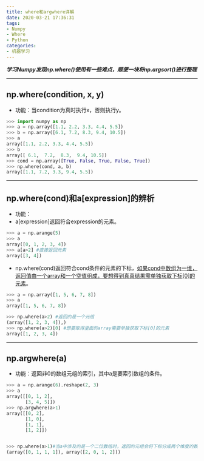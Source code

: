```yaml
---
title: where和argwhere详解
date: 2020-03-21 17:36:31
tags:
- Numpy
- Where
- Python
categories:
- 机器学习
---
```

***学习Numpy发现np.where()使用有一些难点，顺便一块将np.argsort()进行整理***
<!--more-->
---
## np.where(condition, x, y)
- 功能：当condition为真时执行x，否则执行y。
```python
>>> import numpy as np
>>> a = np.array([1.1, 2.2, 3.3, 4.4, 5.5])
>>> b = np.array([6.1, 7.2, 8.3, 9.4, 10.5])
>>> a
array([1.1, 2.2, 3.3, 4.4, 5.5])
>>> b
array([ 6.1,  7.2,  8.3,  9.4, 10.5])
>>> cond = np.array([True, False, True, False, True])
>>> np.where(cond, a, b)
array([1.1, 7.2, 3.3, 9.4, 5.5])
```
---
## np.where(cond)和a[expression]的辨析
- 功能：
- a[expression]返回符合expression的元素。
```python
>>> a = np.arange(5)
>>> a
array([0, 1, 2, 3, 4])
>>> a[a>2] #直接返回元素
array([3, 4])
```
- np.where(cond)返回符合cond条件的元素的下标，<u>如果cond中数组为一维，返回值由一个array和一个空值组成，要想得到真真结果需单独获取下标[0]的元素</u>。
```python
>>> a = np.array([1, 5, 6, 7, 8])
>>> a
array([1, 5, 6, 7, 8])

>>> np.where(a>2) #返回的是一个元组
(array([1, 2, 3, 4]),)
>>> np.where(a>2)[0] #想要取得里面的array需要单独获取下标[0]的元素
array([1, 2, 3, 4])
```
---
## np.argwhere(a)
- 功能：返回非0的数组元组的索引，其中a是要索引数组的条件。
```python
>>> a = np.arange(6).reshape(2, 3)
>>> a
array([[0, 1, 2],
       [3, 4, 5]])
>>> np.argwhere(a>1)
array([[0, 2],
       [1, 0],
       [1, 1],
       [1, 2]])


>>> np.where(a>1)#当a中涉及的是一个二位数组时，返回的元组会将下标分成两个维度的数组作为返回值返回，无空值。
(array([0, 1, 1, 1]), array([2, 0, 1, 2]))
```
